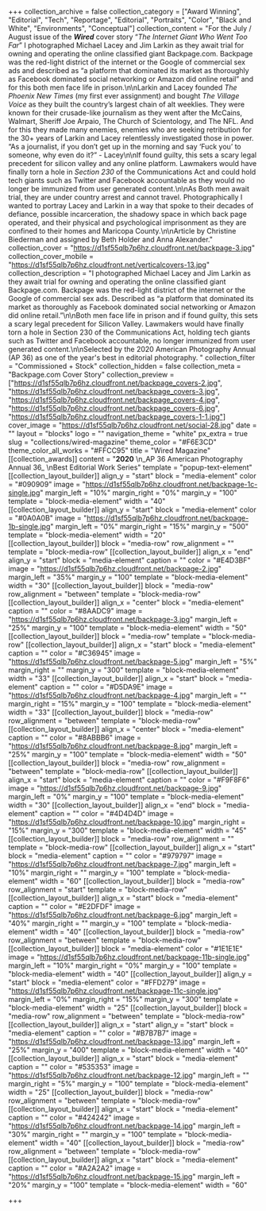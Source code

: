 +++
collection_archive = false
collection_category = ["Award Winning", "Editorial", "Tech", "Reportage", "Editorial", "Portraits", "Color", "Black and White", "Environments", "Conceptual"]
collection_content = "For the July / August issue of the **_Wired_** cover story “_The Internet Giant Who Went Too Far_” I photographed Michael Lacey and Jim Larkin as they await trial for owning and operating the online classified giant Backpage.com. Backpage was the red-light district of the internet or the Google of commercial sex ads and described as “a platform that dominated its market as thoroughly as Facebook dominated social networking or Amazon did online retail” and for this both men face life in prison.\n\nLarkin and Lacey founded _The Phoenix New Times_ (my first ever assignment) and bought _The Village Voice_ as they built the country’s largest chain of alt weeklies. They were known for their crusade-like journalism as they went after the McCains, Walmart, Sheriff Joe Arpaio, The Church of Scientology, and The NFL. And for this they made many enemies, enemies who are seeking retribution for the 30+ years of Larkin and Lacey relentlessly investigated those in power. “As a journalist, if you don’t get up in the morning and say ‘Fuck you’ to someone, why even do it?” - Lacey⁠\n\nIf found guilty, this sets a scary legal precedent for silicon valley and any online platform. Lawmakers would have finally torn a hole in _Section 230_ of the Communications Act and could hold tech giants such as Twitter and Facebook accountable as they would no longer be immunized from user generated content.\n\nAs Both men await trial, they are under country arrest and cannot travel. Photographically I wanted to portray Lacey and Larkin in a way that spoke to their decades of defiance, possible incarceration, the shadowy space in which back page operated, and their physical and psychological imprisonment as they are confined to their homes and Maricopa County.\n\nArticle by Christine Biederman and assigned by Beth Holder and Anna Alexander."
collection_cover = "https://d1sf55qlb7p6hz.cloudfront.net/backpage-3.jpg"
collection_cover_mobile = "https://d1sf55qlb7p6hz.cloudfront.net/verticalcovers-13.jpg"
collection_description = "I photographed Michael Lacey and Jim Larkin as they await trial for owning and operating the online classified giant Backpage.com. Backpage was the red-light district of the internet or the Google of commercial sex ads. Described as “a platform that dominated its market as thoroughly as Facebook dominated social networking or Amazon did online retail.”\n\nBoth men face life in prison and if found guilty, this sets a scary legal precedent for Silicon Valley. Lawmakers would have finally torn a hole in Section 230 of the Communications Act, holding tech giants such as Twitter and Facebook accountable, no longer immunized from user generated content.\n\nSelected by the 2020 American Photography Annual (AP 36) as one of the year's best in editorial photography. "
collection_filter = "Commissioned + Stock"
collection_hidden = false
collection_meta = "Backpage.com Cover Story"
collection_preview = ["https://d1sf55qlb7p6hz.cloudfront.net/backpage_covers-2.jpg", "https://d1sf55qlb7p6hz.cloudfront.net/backpage_covers-3.jpg", "https://d1sf55qlb7p6hz.cloudfront.net/backpage_covers-4.jpg", "https://d1sf55qlb7p6hz.cloudfront.net/backpage_covers-6.jpg", "https://d1sf55qlb7p6hz.cloudfront.net/backpage_covers-1-1.jpg"]
cover_image = "https://d1sf55qlb7p6hz.cloudfront.net/social-28.jpg"
date = ""
layout = "blocks"
logo = ""
navigation_theme = "white"
px_extra = true
slug = "collections/wired-magazine"
theme_color = "#F6E3CD"
theme_color_all_works = "#FFCC95"
title = "Wired Magazine"
[[collection_awards]]
content = "**2020**  \n_AP 36 American Photography Annual 36_  \nBest Editorial Work Series"
template = "popup-text-element"
[[collection_layout_builder]]
align_y = "start"
block = "media-element"
color = "#090909"
image = "https://d1sf55qlb7p6hz.cloudfront.net/backpage-1c-single.jpg"
margin_left = "10%"
margin_right = "0%"
margin_y = "100"
template = "block-media-element"
width = "40"
[[collection_layout_builder]]
align_y = "start"
block = "media-element"
color = "#0A0A0B"
image = "https://d1sf55qlb7p6hz.cloudfront.net/backpage-1b-single.jpg"
margin_left = "0%"
margin_right = "15%"
margin_y = "500"
template = "block-media-element"
width = "20"
[[collection_layout_builder]]
block = "media-row"
row_alignment = ""
template = "block-media-row"
[[collection_layout_builder]]
align_x = "end"
align_y = "start"
block = "media-element"
caption = ""
color = "#E4D3BF"
image = "https://d1sf55qlb7p6hz.cloudfront.net/backpage-2.jpg"
margin_left = "35%"
margin_y = "100"
template = "block-media-element"
width = "30"
[[collection_layout_builder]]
block = "media-row"
row_alignment = "between"
template = "block-media-row"
[[collection_layout_builder]]
align_x = "center"
block = "media-element"
caption = ""
color = "#8AADC9"
image = "https://d1sf55qlb7p6hz.cloudfront.net/backpage-3.jpg"
margin_left = "25%"
margin_y = "100"
template = "block-media-element"
width = "50"
[[collection_layout_builder]]
block = "media-row"
template = "block-media-row"
[[collection_layout_builder]]
align_x = "start"
block = "media-element"
caption = ""
color = "#C36945"
image = "https://d1sf55qlb7p6hz.cloudfront.net/backpage-5.jpg"
margin_left = "5%"
margin_right = ""
margin_y = "300"
template = "block-media-element"
width = "33"
[[collection_layout_builder]]
align_x = "start"
block = "media-element"
caption = ""
color = "#D5DA9E"
image = "https://d1sf55qlb7p6hz.cloudfront.net/backpage-4.jpg"
margin_left = ""
margin_right = "15%"
margin_y = "100"
template = "block-media-element"
width = "33"
[[collection_layout_builder]]
block = "media-row"
row_alignment = "between"
template = "block-media-row"
[[collection_layout_builder]]
align_x = "center"
block = "media-element"
caption = ""
color = "#8ABBB6"
image = "https://d1sf55qlb7p6hz.cloudfront.net/backpage-8.jpg"
margin_left = "25%"
margin_y = "100"
template = "block-media-element"
width = "50"
[[collection_layout_builder]]
block = "media-row"
row_alignment = "between"
template = "block-media-row"
[[collection_layout_builder]]
align_x = "start"
block = "media-element"
caption = ""
color = "#F9F8F6"
image = "https://d1sf55qlb7p6hz.cloudfront.net/backpage-9.jpg"
margin_left = "0%"
margin_y = "100"
template = "block-media-element"
width = "30"
[[collection_layout_builder]]
align_x = "end"
block = "media-element"
caption = ""
color = "#4D4D4D"
image = "https://d1sf55qlb7p6hz.cloudfront.net/backpage-10.jpg"
margin_right = "15%"
margin_y = "300"
template = "block-media-element"
width = "45"
[[collection_layout_builder]]
block = "media-row"
row_alignment = ""
template = "block-media-row"
[[collection_layout_builder]]
align_x = "start"
block = "media-element"
caption = ""
color = "#979797"
image = "https://d1sf55qlb7p6hz.cloudfront.net/backpage-7.jpg"
margin_left = "10%"
margin_right = ""
margin_y = "100"
template = "block-media-element"
width = "60"
[[collection_layout_builder]]
block = "media-row"
row_alignment = "start"
template = "block-media-row"
[[collection_layout_builder]]
align_x = "start"
block = "media-element"
caption = ""
color = "#E2DFDF"
image = "https://d1sf55qlb7p6hz.cloudfront.net/backpage-6.jpg"
margin_left = "40%"
margin_right = ""
margin_y = "100"
template = "block-media-element"
width = "40"
[[collection_layout_builder]]
block = "media-row"
row_alignment = "between"
template = "block-media-row"
[[collection_layout_builder]]
block = "media-element"
color = "#1E1E1E"
image = "https://d1sf55qlb7p6hz.cloudfront.net/backpage-11b-single.jpg"
margin_left = "10%"
margin_right = "0%"
margin_y = "100"
template = "block-media-element"
width = "40"
[[collection_layout_builder]]
align_y = "start"
block = "media-element"
color = "#FFD279"
image = "https://d1sf55qlb7p6hz.cloudfront.net/backpage-11c-single.jpg"
margin_left = "0%"
margin_right = "15%"
margin_y = "300"
template = "block-media-element"
width = "25"
[[collection_layout_builder]]
block = "media-row"
row_alignment = "between"
template = "block-media-row"
[[collection_layout_builder]]
align_x = "start"
align_y = "start"
block = "media-element"
caption = ""
color = "#B7B7B7"
image = "https://d1sf55qlb7p6hz.cloudfront.net/backpage-13.jpg"
margin_left = "25%"
margin_y = "400"
template = "block-media-element"
width = "40"
[[collection_layout_builder]]
align_x = "start"
block = "media-element"
caption = ""
color = "#535353"
image = "https://d1sf55qlb7p6hz.cloudfront.net/backpage-12.jpg"
margin_left = ""
margin_right = "5%"
margin_y = "100"
template = "block-media-element"
width = "25"
[[collection_layout_builder]]
block = "media-row"
row_alignment = "between"
template = "block-media-row"
[[collection_layout_builder]]
align_x = "start"
block = "media-element"
caption = ""
color = "#424242"
image = "https://d1sf55qlb7p6hz.cloudfront.net/backpage-14.jpg"
margin_left = "30%"
margin_right = ""
margin_y = "100"
template = "block-media-element"
width = "40"
[[collection_layout_builder]]
block = "media-row"
row_alignment = "between"
template = "block-media-row"
[[collection_layout_builder]]
align_x = "start"
block = "media-element"
caption = ""
color = "#A2A2A2"
image = "https://d1sf55qlb7p6hz.cloudfront.net/backpage-15.jpg"
margin_left = "20%"
margin_y = "100"
template = "block-media-element"
width = "60"

+++
